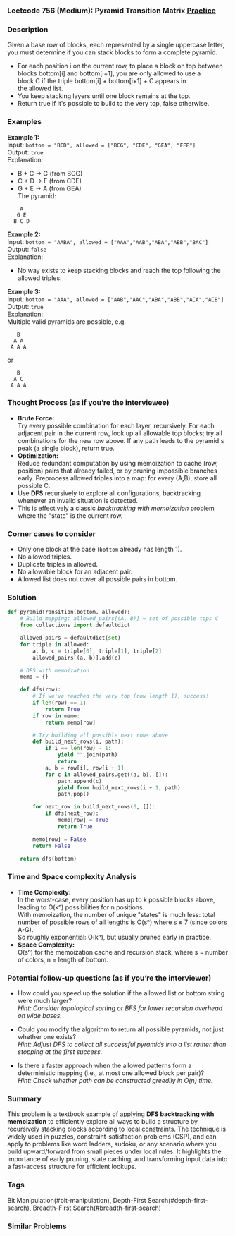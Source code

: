 ### Leetcode 756 (Medium): Pyramid Transition Matrix [Practice](https://leetcode.com/problems/pyramid-transition-matrix)

### Description  
Given a base row of blocks, each represented by a single uppercase letter, you must determine if you can stack blocks to form a complete pyramid.  
- For each position i on the current row, to place a block on top between blocks bottom[i] and bottom[i+1], you are only allowed to use a block C if the triple bottom[i] + bottom[i+1] + C appears in the allowed list.
- You keep stacking layers until one block remains at the top.
- Return true if it's possible to build to the very top, false otherwise.

### Examples  

**Example 1:**  
Input: `bottom = "BCD", allowed = ["BCG", "CDE", "GEA", "FFF"]`  
Output: `true`  
Explanation:  
- B + C → G (from BCG)  
- C + D → E (from CDE)  
- G + E → A (from GEA)  
The pyramid:  
```
    A
   G E
  B C D
```

**Example 2:**  
Input: `bottom = "AABA", allowed = ["AAA","AAB","ABA","ABB","BAC"]`  
Output: `false`  
Explanation:  
- No way exists to keep stacking blocks and reach the top following the allowed triples.

**Example 3:**  
Input: `bottom = "AAA", allowed = ["AAB","AAC","ABA","ABB","ACA","ACB"]`  
Output: `true`  
Explanation:  
Multiple valid pyramids are possible, e.g.  
```
   B
  A A
 A A A
```
or  
```
   B
  A C
 A A A
```

### Thought Process (as if you’re the interviewee)  
- **Brute Force:**  
  Try every possible combination for each layer, recursively. For each adjacent pair in the current row, look up all allowable top blocks; try all combinations for the new row above. If any path leads to the pyramid's peak (a single block), return true.  
- **Optimization:**  
  Reduce redundant computation by using memoization to cache (row, position) pairs that already failed, or by pruning impossible branches early. Preprocess allowed triples into a map: for every (A,B), store all possible C.
- Use **DFS** recursively to explore all configurations, backtracking whenever an invalid situation is detected.
- This is effectively a classic *backtracking with memoization* problem where the "state" is the current row.

### Corner cases to consider  
- Only one block at the base (`bottom` already has length 1).
- No allowed triples.
- Duplicate triples in allowed.
- No allowable block for an adjacent pair.
- Allowed list does not cover all possible pairs in bottom.

### Solution

```python
def pyramidTransition(bottom, allowed):
    # Build mapping: allowed_pairs[(A, B)] = set of possible tops C
    from collections import defaultdict

    allowed_pairs = defaultdict(set)
    for triple in allowed:
        a, b, c = triple[0], triple[1], triple[2]
        allowed_pairs[(a, b)].add(c)

    # DFS with memoization
    memo = {}

    def dfs(row):
        # If we've reached the very top (row length 1), success!
        if len(row) == 1:
            return True
        if row in memo:
            return memo[row]

        # Try building all possible next rows above
        def build_next_rows(i, path):
            if i == len(row) - 1:
                yield "".join(path)
                return
            a, b = row[i], row[i + 1]
            for c in allowed_pairs.get((a, b), []):
                path.append(c)
                yield from build_next_rows(i + 1, path)
                path.pop()

        for next_row in build_next_rows(0, []):
            if dfs(next_row):
                memo[row] = True
                return True

        memo[row] = False
        return False

    return dfs(bottom)
```

### Time and Space complexity Analysis  

- **Time Complexity:**  
  In the worst-case, every position has up to k possible blocks above, leading to O(kⁿ) possibilities for n positions.  
  With memoization, the number of unique "states" is much less: total number of possible rows of all lengths is O(sⁿ) where s ≤ 7 (since colors A-G).  
  So roughly exponential: O(kⁿ), but usually pruned early in practice.
- **Space Complexity:**  
  O(sⁿ) for the memoization cache and recursion stack, where s = number of colors, n = length of bottom.

### Potential follow-up questions (as if you’re the interviewer)  

- How could you speed up the solution if the allowed list or bottom string were much larger?  
  *Hint: Consider topological sorting or BFS for lower recursion overhead on wide bases.*

- Could you modify the algorithm to return all possible pyramids, not just whether one exists?  
  *Hint: Adjust DFS to collect all successful pyramids into a list rather than stopping at the first success.*

- Is there a faster approach when the allowed patterns form a deterministic mapping (i.e., at most one allowed block per pair)?  
  *Hint: Check whether path can be constructed greedily in O(n) time.*

### Summary
This problem is a textbook example of applying **DFS backtracking with memoization** to efficiently explore all ways to build a structure by recursively stacking blocks according to local constraints. The technique is widely used in puzzles, constraint-satisfaction problems (CSP), and can apply to problems like word ladders, sudoku, or any scenario where you build upward/forward from small pieces under local rules. It highlights the importance of early pruning, state caching, and transforming input data into a fast-access structure for efficient lookups.

### Tags
Bit Manipulation(#bit-manipulation), Depth-First Search(#depth-first-search), Breadth-First Search(#breadth-first-search)

### Similar Problems
